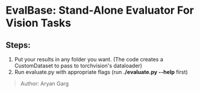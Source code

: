 # EvalBase: Stand-Alone Evaluator For Vision Tasks

## Steps:   
1. Put your results in any folder you want. (The code creates a CustomDataset to pass to torchvision's dataloader)
2. Run evaluate.py with appropriate flags (run **./evaluate.py --help** first)


> Author: Aryan Garg   
